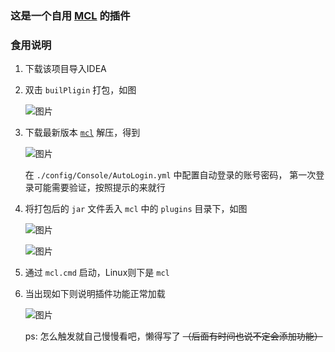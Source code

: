 ### 这是一个自用 [MCL](https://github.com/iTXTech/mirai-console-loader) 的插件 ###

### 食用说明

1. 下载该项目导入IDEA  

2. 双击 `builPligin` 打包，如图  

   ![图片](http://z9364.gitee.io/picture-bed/github/baka-bot/1.png)  

3. 下载最新版本 [`mcl`](https://github.com/iTXTech/mirai-console-loader/releases) 解压，得到  
   
   ![图片](http://z9364.gitee.io/picture-bed/github/baka-bot/2.8.png)  
   
   在 `./config/Console/AutoLogin.yml` 中配置自动登录的账号密码，
   第一次登录可能需要验证，按照提示的来就行

4. 将打包后的 `jar` 文件丢入 `mcl` 中的 `plugins` 目录下，如图  

   ![图片](http://z9364.gitee.io/picture-bed/github/baka-bot/2.png)  

   ![图片](http://z9364.gitee.io/picture-bed/github/baka-bot/3.png)  

5. 通过 `mcl.cmd` 启动，Linux则下是 `mcl`  

6. 当出现如下则说明插件功能正常加载  
 
   ![图片](http://z9364.gitee.io/picture-bed/github/baka-bot/4.png)  

   ps: 怎么触发就自己慢慢看吧，懒得写了 ~~（后面有时间也说不定会添加功能）~~
